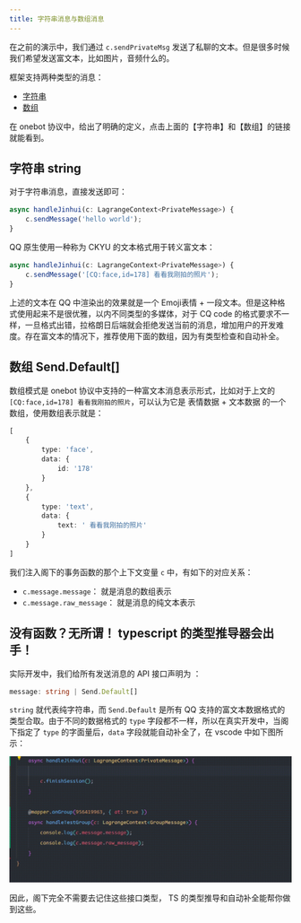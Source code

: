 ```yaml
---
title: 字符串消息与数组消息
---
```


在之前的演示中，我们通过 `c.sendPrivateMsg` 发送了私聊的文本。但是很多时候我们希望发送富文本，比如图片，音频什么的。

框架支持两种类型的消息：
- [字符串](https://github.com/botuniverse/onebot-11/blob/master/message/string.md)
- [数组](https://github.com/botuniverse/onebot-11/blob/master/message/array.md)

在 onebot 协议中，给出了明确的定义，点击上面的【字符串】和【数组】的链接就能看到。

## 字符串 string

对于字符串消息，直接发送即可：

```typescript
async handleJinhui(c: LagrangeContext<PrivateMessage>) {
    c.sendMessage('hello world');
}
```

QQ 原生使用一种称为 CKYU 的文本格式用于转义富文本：

```typescript
async handleJinhui(c: LagrangeContext<PrivateMessage>) {
    c.sendMessage('[CQ:face,id=178] 看看我刚拍的照片');
}
```

上述的文本在 QQ 中渲染出的效果就是一个 Emoji表情 + 一段文本。但是这种格式使用起来不是很优雅，以内不同类型的多媒体，对于 CQ code 的格式要求不一样，一旦格式出错，拉格朗日后端就会拒绝发送当前的消息，增加用户的开发难度。存在富文本的情况下，推荐使用下面的数组，因为有类型检查和自动补全。

## 数组 Send.Default[]

数组模式是 onebot 协议中支持的一种富文本消息表示形式，比如对于上文的 `[CQ:face,id=178] 看看我刚拍的照片`，可以认为它是 表情数据 + 文本数据 的一个数组，使用数组表示就是：

```typescript
[
    {
        type: 'face',
        data: {
            id: '178'
        }
    },
    {
        type: 'text',
        data: {
            text: ' 看看我刚拍的照片'
        }
    }
]
```

我们注入阁下的事务函数的那个上下文变量 `c` 中，有如下的对应关系：

- `c.message.message`： 就是消息的数组表示
- `c.message.raw_message`： 就是消息的纯文本表示

## 没有函数？无所谓！ typescript 的类型推导器会出手！

实际开发中，我们给所有发送消息的 API 接口声明为 ：

```typescript
message: string | Send.Default[]
```

`string` 就代表纯字符串，而 `Send.Default` 是所有 QQ 支持的富文本数据格式的类型合取。由于不同的数据格式的 `type` 字段都不一样，所以在真实开发中，当阁下指定了 `type` 的字面量后，`data` 字段就能自动补全了，在 vscode 中如下图所示：

![](./img/output.gif)

因此，阁下完全不需要去记住这些接口类型， TS 的类型推导和自动补全能帮你做到这些。